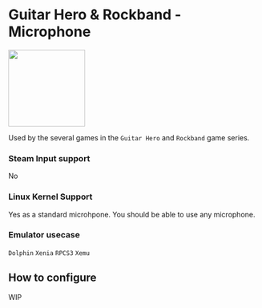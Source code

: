 # Guitar Hero & Rockband - Microphone
<img src="../../../wiki_images/controllers/guitar-hero-microhpone.png" width="153">

Used by the several games in the `Guitar Hero` and `Rockband` game series.

### Steam Input support
No

### Linux Kernel Support
Yes as a standard microhpone. You should be able to use any microphone.

### Emulator usecase
`Dolphin` `Xenia` `RPCS3` `Xemu`

## How to configure

WIP
